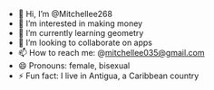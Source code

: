 - 👋 Hi, I’m @Mitchellee268
- 👀 I’m interested in making money
- 🌱 I’m currently learning geometry
- 💞️ I’m looking to collaborate on apps
- 📫 How to reach me: @mitchellee035@gmail.com 
- 😄 Pronouns: female, bisexual
- ⚡ Fun fact: I live in Antigua, a Caribbean country

<!---
Mitchellee268/Mitchellee268 is a ✨ special ✨ repository because its `README.md` (this file) appears on your GitHub profile.
You can click the Preview link to take a look at your changes.
--->
